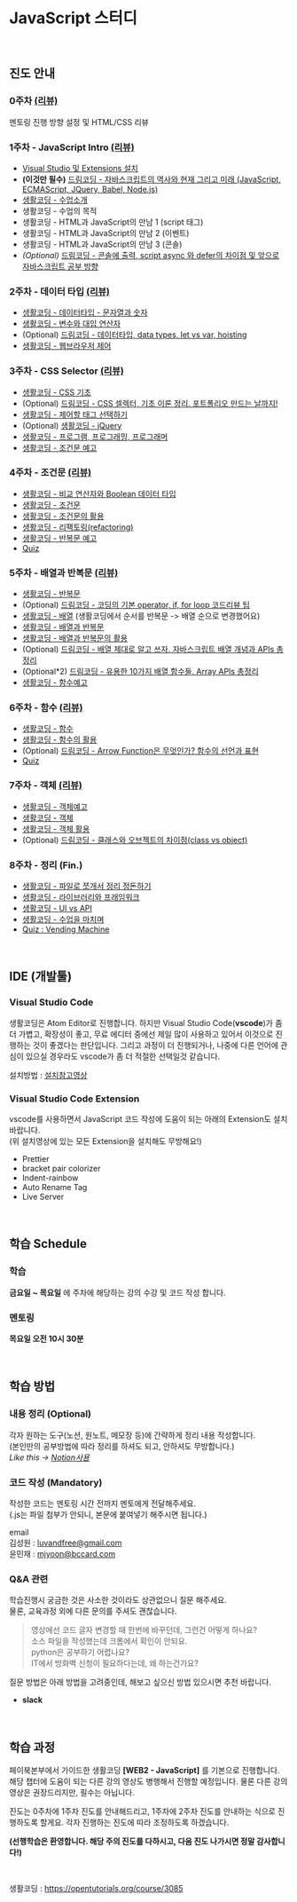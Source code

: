 # JavaScript 스터디

<br>

## 진도 안내

### 0주차 [(리뷰)](https://luvandfree.github.io/javascript-study/docs/course/00.html)

멘토링 진행 방향 설정 및 HTML/CSS 리뷰

### 1주차 - JavaScript Intro [(리뷰)](https://luvandfree.github.io/javascript-study/docs/course/01.html)

- [Visual Studio 및 Extensions 설치](https://youtu.be/bS9yTI2fC0w)
- **(이것만 필수)** [드림코딩 - 자바스크립트의 역사와 현재 그리고 미래 (JavaScript, ECMAScript, JQuery, Babel, Node.js)](https://youtu.be/wcsVjmHrUQg)
- [생활코딩 - 수업소개](https://opentutorials.org/course/3085)
- 생활코딩 - 수업의 목적
- 생활코딩 - HTML과 JavaScript의 만남 1 (script 태그)
- 생활코딩 - HTML과 JavaScript의 만남 2 (이벤트)
- 생활코딩 - HTML과 JavaScript의 만남 3 (콘솔)
- _(Optional)_ [드림코딩 - 콘솔에 출력, script async 와 defer의 차이점 및 앞으로 자바스크립트 공부 방향](https://youtu.be/tJieVCgGzhs)

### 2주차 - 데이터 타입 [(리뷰)](https://luvandfree.github.io/javascript-study/docs/course/02.html)

- [생활코딩 - 데이터타입 - 문자열과 숫자](https://opentutorials.org/course/3085/18870)
- [생활코딩 - 변수와 대입 연산자](https://opentutorials.org/course/3085/18871)
- (Optional) [드림코딩 - 데이터타입, data types, let vs var, hoisting](https://youtu.be/OCCpGh4ujb8)
- [생활코딩 - 웹브라우저 제어](https://opentutorials.org/course/3085/18872)

### 3주차 - CSS Selector [(리뷰)](https://luvandfree.github.io/javascript-study/docs/course/03.html)

- [생활코딩 - CSS 기초](https://opentutorials.org/course/3085/18789)
- (Optional) [드림코딩 - CSS 셀렉터, 기초 이론 정리. 포트폴리오 만드는 날까지!](https://youtu.be/gGebK7lWnCk)
- [생활코딩 - 제어할 태그 선택하기](https://opentutorials.org/course/3085/18792)
- (Optional) [생활코딩 - jQuery](https://opentutorials.org/course/1375/6630)
- [생활코딩 - 프로그램, 프로그래밍, 프로그래머](https://opentutorials.org/course/3085/18876)
- [생활코딩 - 조건문 예고](https://opentutorials.org/course/3085/18879)

### 4주차 - 조건문 [(리뷰)](https://luvandfree.github.io/javascript-study/docs/course/04.html)

- [생활코딩 - 비교 연산자와 Boolean 데이터 타입](https://opentutorials.org/course/3085/18798)
- [생활코딩 - 조건문](https://opentutorials.org/course/3085/18800)
- [생활코딩 - 조건문의 활용](https://opentutorials.org/course/3085/18878)
- [생활코딩 - 리팩토링(refactoring)](https://opentutorials.org/course/3085/18801)
- [생활코딩 - 반복문 예고](https://opentutorials.org/course/3085/18881)
- [Quiz](https://luvandfree.github.io/javascript-study/quiz/01_conditional/quiz_01.html)

### 5주차 - 배열과 반복문 [(리뷰)](https://luvandfree.github.io/javascript-study/docs/course/05.html)

- [생활코딩 - 반복문](https://opentutorials.org/course/3085/18827)
- (Optional) [드림코딩 - 코딩의 기본 operator, if, for loop 코드리뷰 팁](https://youtu.be/YBjufjBaxHo)
- [생활코딩 - 배열](https://opentutorials.org/course/3085/18825) (생활코딩에서 순서를 반복문 -> 배열 순으로 변경했어요)
- [생활코딩 - 배열과 반복문](https://opentutorials.org/course/3085/18828)
- [생활코딩 - 배열과 반복문의 활용](https://opentutorials.org/course/3085/18850)
- (Optional) [드림코딩 - 배열 제대로 알고 쓰자. 자바스크립트 배열 개념과 APIs 총정리](https://youtu.be/yOdAVDuHUKQ)
- (Optional\*2) [드림코딩 - 유용한 10가지 배열 함수들. Array APIs 총정리](https://youtu.be/3CUjtKJ7PJg)
- [생활코딩 - 함수예고](https://opentutorials.org/course/3085/18882)

### 6주차 - 함수 [(리뷰)](https://luvandfree.github.io/javascript-study/docs/course/06.html)

- [생활코딩 - 함수](https://opentutorials.org/course/3085/18851)
- [생활코딩 - 함수의 활용](https://opentutorials.org/course/3085/18883)
- (Optional) [드림코딩 - Arrow Function은 무엇인가? 함수의 선언과 표현](https://youtu.be/e_lU39U-5bQ)
- [Quiz](https://luvandfree.github.io/javascript-study/quiz/02_array_loop/quiz_02.html)

### 7주차 - 객체 [(리뷰)](https://luvandfree.github.io/javascript-study/docs/course/07.html)

- [생활코딩 - 객체예고](https://opentutorials.org/course/3085/18884)
- [생활코딩 - 객체](https://opentutorials.org/course/3085/18853)
- [생활코딩 - 객체 활용](https://opentutorials.org/course/3085/18885)
- (Optional) [드림코딩 - 클래스와 오브젝트의 차이점(class vs object)](https://youtu.be/_DLhUBWsRtw)

### 8주차 - 정리 (Fin.)

- [생활코딩 - 파일로 쪼개서 정리 정돈하기](https://opentutorials.org/course/3085/18856)
- [생활코딩 - 라이브러리와 프래임워크](https://opentutorials.org/course/3085/18886)
- [생활코딩 - UI vs API](https://opentutorials.org/course/3085/18887)
- [생활코딩 - 수업을 마치며](https://opentutorials.org/course/3085/18888)
- [Quiz : Vending Machine](https://luvandfree.github.io/javascript-study/quiz/03_vending_machine/quiz_03.html)

<br>

## IDE (개발툴)

### Visual Studio Code

생활코딩은 Atom Editor로 진행합니다. 하지만 Visual Studio Code(**vscode**)가 좀 더 가볍고, 확장성이 좋고, 무료 에디터 중에선 제일 많이 사용하고 있어서 이것으로 진행하는 것이 좋겠다는 판단입니다. 그리고 과정이 더 진행되거나, 나중에 다른 언어에 관심이 있으실 경우라도 vscode가 좀 더 적절한 선택일것 같습니다.

설치방법 : [설치참고영상](https://youtu.be/bS9yTI2fC0w)

### Visual Studio Code Extension

vscode를 사용하면서 JavaScript 코드 작성에 도움이 되는 아래의 Extension도 설치바랍니다.  
(위 설치영상에 있는 모든 Extension을 설치해도 무방해요!)

- Prettier
- bracket pair colorizer
- Indent-rainbow
- Auto Rename Tag
- Live Server

<br>

## 학습 Schedule

### 학습

**금요일 ~ 목요일** 에 주차에 해당하는 강의 수강 및 코드 작성 합니다.

### 멘토링

**목요일 오전 10시 30분**

<br>

## 학습 방법

### 내용 정리 (Optional)

각자 원하는 도구(노션, 원노트, 메모장 등)에 간략하게 정리 내용 작성합니다.  
(본인만의 공부방법에 따라 정리를 하셔도 되고, 안하셔도 무방합니다.)  
_Like this -> [Notion사용](https://bony-loaf-5cb.notion.site/JavaScript-15a1a798754b42f59d553605a1f60804)_

### 코드 작성 (Mandatory)

작성한 코드는 멘토링 시간 전까지 멘토에게 전달해주세요.  
(.js는 파일 첨부가 안되니, 본문에 붙여넣기 해주시면 됩니다.)

email  
김성원 : luvandfree@gmail.com  
윤민재 : mjyoon@bccard.com

### Q&A 관련

학습진행시 궁금한 것은 사소한 것이라도 상관없으니 질문 해주세요.  
물론, 교육과정 외에 다른 문의를 주셔도 괜찮습니다.

> 영상에선 코드 글자 변경할 때 한번에 바꾸던데, 그런건 어떻게 하나요?  
> 소스 파일을 작성했는데 크롬에서 확인이 안되요.  
> python은 공부하기 어렵나요?  
> IT에서 방화벽 신청이 필요하다는데, 왜 하는건가요?

질문 방법은 아래 방법을 고려중인데, 해보고 싶으신 방법 있으시면 추천 바랍니다.

- **slack**

<br>

## 학습 과정

페이북본부에서 가이드한 생활코딩 **[WEB2 - JavaScript]** 를 기본으로 진행합니다.  
해당 챕터에 도움이 되는 다른 강의 영상도 병행해서 진행할 예정입니다. 물론 다른 강의 영상은 권장드리지만, 필수는 아닙니다.

진도는 0주차에 1주차 진도를 안내해드리고, 1주차에 2주차 진도를 안내하는 식으로 진행하도록 할게요. 각자 진행하는 진도에 따라 조정하도록 하겠습니다.

**(선행학습은 환영합니다. 해당 주의 진도를 다하시고, 다음 진도 나가시면 정말 감사합니다!)**

<br>

생활코딩 : <https://opentutorials.org/course/3085>
